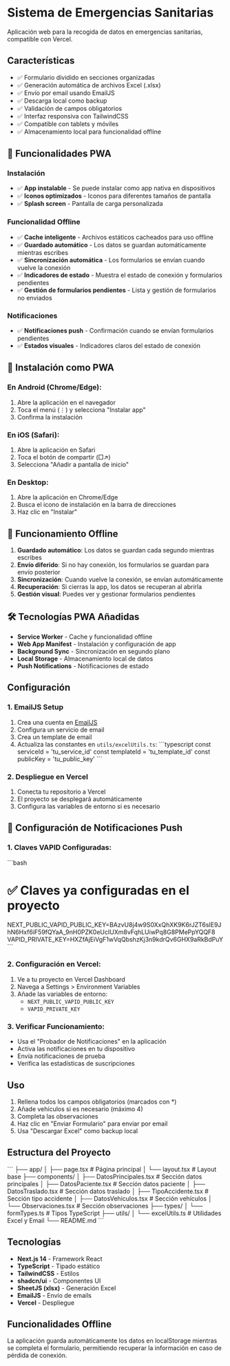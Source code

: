 # Sistema de Emergencias Sanitarias

Aplicación web para la recogida de datos en emergencias sanitarias, compatible con Vercel.

## Características

- ✅ Formulario dividido en secciones organizadas
- ✅ Generación automática de archivos Excel (.xlsx)
- ✅ Envío por email usando EmailJS
- ✅ Descarga local como backup
- ✅ Validación de campos obligatorios
- ✅ Interfaz responsiva con TailwindCSS
- ✅ Compatible con tablets y móviles
- ✅ Almacenamiento local para funcionalidad offline

## 🚀 **Funcionalidades PWA**

### Instalación
- ✅ **App instalable** - Se puede instalar como app nativa en dispositivos
- ✅ **Iconos optimizados** - Iconos para diferentes tamaños de pantalla
- ✅ **Splash screen** - Pantalla de carga personalizada

### Funcionalidad Offline
- ✅ **Cache inteligente** - Archivos estáticos cacheados para uso offline
- ✅ **Guardado automático** - Los datos se guardan automáticamente mientras escribes
- ✅ **Sincronización automática** - Los formularios se envían cuando vuelve la conexión
- ✅ **Indicadores de estado** - Muestra el estado de conexión y formularios pendientes
- ✅ **Gestión de formularios pendientes** - Lista y gestión de formularios no enviados

### Notificaciones
- ✅ **Notificaciones push** - Confirmación cuando se envían formularios pendientes
- ✅ **Estados visuales** - Indicadores claros del estado de conexión

## 📱 **Instalación como PWA**

### En Android (Chrome/Edge):
1. Abre la aplicación en el navegador
2. Toca el menú (⋮) y selecciona "Instalar app"
3. Confirma la instalación

### En iOS (Safari):
1. Abre la aplicación en Safari
2. Toca el botón de compartir (□↗)
3. Selecciona "Añadir a pantalla de inicio"

### En Desktop:
1. Abre la aplicación en Chrome/Edge
2. Busca el icono de instalación en la barra de direcciones
3. Haz clic en "Instalar"

## 🔄 **Funcionamiento Offline**

1. **Guardado automático**: Los datos se guardan cada segundo mientras escribes
2. **Envío diferido**: Si no hay conexión, los formularios se guardan para envío posterior
3. **Sincronización**: Cuando vuelve la conexión, se envían automáticamente
4. **Recuperación**: Si cierras la app, los datos se recuperan al abrirla
5. **Gestión visual**: Puedes ver y gestionar formularios pendientes

## 🛠 **Tecnologías PWA Añadidas**

- **Service Worker** - Cache y funcionalidad offline
- **Web App Manifest** - Instalación y configuración de app
- **Background Sync** - Sincronización en segundo plano
- **Local Storage** - Almacenamiento local de datos
- **Push Notifications** - Notificaciones de estado

## Configuración

### 1. EmailJS Setup

1. Crea una cuenta en [EmailJS](https://www.emailjs.com/)
2. Configura un servicio de email
3. Crea un template de email
4. Actualiza las constantes en `utils/excelUtils.ts`:
   \`\`\`typescript
   const serviceId = 'tu_service_id'
   const templateId = 'tu_template_id'
   const publicKey = 'tu_public_key'
   \`\`\`

### 2. Despliegue en Vercel

1. Conecta tu repositorio a Vercel
2. El proyecto se desplegará automáticamente
3. Configura las variables de entorno si es necesario

## 🔔 **Configuración de Notificaciones Push**

### **1. Claves VAPID Configuradas:**
\`\`\`bash
# ✅ Claves ya configuradas en el proyecto
NEXT_PUBLIC_VAPID_PUBLIC_KEY=BAzvU8j4w9S0XxQhXK9K6rJZT6slE9JhN6Hxf6iF59fQYaA_9nH0PZK0eUcIUXm8vFqhLUiwPq8G8PMePpYQQF8
VAPID_PRIVATE_KEY=HXZfAjEiVgF1wVqQbshzKj3n9kdrQv6GHX9aRkBdPuY
\`\`\`

### **2. Configuración en Vercel:**
1. Ve a tu proyecto en Vercel Dashboard
2. Navega a Settings > Environment Variables
3. Añade las variables de entorno:
   - `NEXT_PUBLIC_VAPID_PUBLIC_KEY`
   - `VAPID_PRIVATE_KEY`

### **3. Verificar Funcionamiento:**
- Usa el "Probador de Notificaciones" en la aplicación
- Activa las notificaciones en tu dispositivo
- Envía notificaciones de prueba
- Verifica las estadísticas de suscripciones

## Uso

1. Rellena todos los campos obligatorios (marcados con *)
2. Añade vehículos si es necesario (máximo 4)
3. Completa las observaciones
4. Haz clic en "Enviar Formulario" para enviar por email
5. Usa "Descargar Excel" como backup local

## Estructura del Proyecto

\`\`\`
├── app/
│   ├── page.tsx              # Página principal
│   └── layout.tsx            # Layout base
├── components/
│   ├── DatosPrincipales.tsx  # Sección datos principales
│   ├── DatosPaciente.tsx     # Sección datos paciente
│   ├── DatosTraslado.tsx     # Sección datos traslado
│   ├── TipoAccidente.tsx     # Sección tipo accidente
│   ├── DatosVehiculos.tsx    # Sección vehículos
│   └── Observaciones.tsx     # Sección observaciones
├── types/
│   └── formTypes.ts          # Tipos TypeScript
├── utils/
│   └── excelUtils.ts         # Utilidades Excel y Email
└── README.md
\`\`\`

## Tecnologías

- **Next.js 14** - Framework React
- **TypeScript** - Tipado estático
- **TailwindCSS** - Estilos
- **shadcn/ui** - Componentes UI
- **SheetJS (xlsx)** - Generación Excel
- **EmailJS** - Envío de emails
- **Vercel** - Despliegue

## Funcionalidades Offline

La aplicación guarda automáticamente los datos en localStorage mientras se completa el formulario, permitiendo recuperar la información en caso de pérdida de conexión.
